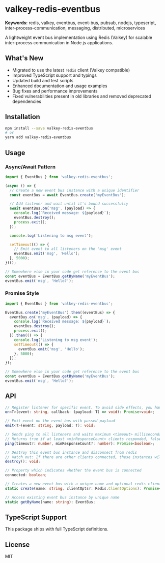 # valkey-redis-eventbus

**Keywords:** redis, valkey, eventbus, event-bus, pubsub, nodejs, typescript, inter-process-communication, messaging, distributed, microservices

A lightweight event bus implementation using Redis (Valkey) for scalable inter-process communication in Node.js applications.

## What's New
- Migrated to use the latest `redis` client (Valkey compatible)
- Improved TypeScript support and typings
- Updated build and test scripts
- Enhanced documentation and usage examples
- Bug fixes and performance improvements
- Fixed vulnerabilities present in old libraries and removed deprecated dependencies

## Installation
```bash
npm install --save valkey-redis-eventbus
# or
yarn add valkey-redis-eventbus
```

## Usage
### Async/Await Pattern
```typescript
import { EventBus } from 'valkey-redis-eventbus';

(async () => {
  // Create a new event bus instance with a unique identifier
  const eventBus = await EventBus.create('myEventBus');

  // Add listener and wait until it's bound successfully
  await eventBus.on('msg', (payload) => {
    console.log(`Received message: ${payload}`);
    eventBus.destroy();
    process.exit();
  });

  console.log('Listening to msg event');

  setTimeout(() => {
    // Emit event to all listeners on the 'msg' event
    eventBus.emit('msg', 'Hello');
  }, 5000);
})();

// Somewhere else in your code get reference to the event bus
const eventBus = EventBus.getByName('myEventBus');
eventBus.emit('msg', 'Hello?');
```

### Promise Style
```typescript
import { EventBus } from 'valkey-redis-eventbus';

EventBus.create('myEventBus').then((eventBus) => {
  eventBus.on('msg', (payload) => {
    console.log(`Received message: ${payload}`);
    eventBus.destroy();
    process.exit();
  }).then(() => {
    console.log('Listening to msg event');
    setTimeout(() => {
      eventBus.emit('msg', 'Hello');
    }, 5000);
  });
});

// Somewhere else in your code get reference to the event bus
const eventBus = EventBus.getByName('myEventBus');
eventBus.emit('msg', 'Hello?');
```

## API
```typescript
// Register listener for specific event. To avoid side effects, you have to wait for the promise to resolve
on<T>(event: string, callback: (payload: T) => void): Promise<void>;

// Emit event on the event bus with passed payload
emit<T>(event: string, payload: T): void;

// Sends ping to all listeners and waits maximum <timeout> milliseconds
// Returns true if at least <minResponseCount> clients responded, false otherwise
ping(timeout?: number, minResponseCount?: number): Promise<boolean>;

// Destroy this event bus instance and disconnect from redis
// Watch out: If there are other clients connected, these instances will not be destroyed!
destroy(): void;

// Property which indicates whether the event bus is connected
connected: boolean;

// Creates a new event bus with a unique name and optional redis client options
static create(name: string, clientOpts?: Redis.ClientOptions): Promise<EventBus>;

// Access existing event bus instance by unique name
static getByName(name: string): EventBus;
```

## TypeScript Support
This package ships with full TypeScript definitions.

## License
MIT
